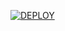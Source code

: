 [![DEPLOY](HTTPS://WWW.HEROKUCDN.COM/DEPLOY/BUTTON.SVG)](HTTPS://HEROKU.COM/DEPLOY?TEMPLATE=https://github.com/Romeo99xD/Romeo-s-Music-Player)
